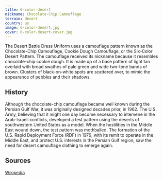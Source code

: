 ```yaml
---
title: 6-color-desert
nickname: Chocolate-Chip Camouflage
terrain: desert
country: us
image: 6-color-desert.jpg
cover: 6-color-desert-cover.jpg
---
```

The Desert Battle Dress Uniform uses a camouflage pattern known as the Chocolate-Chip Camouflage, Cookie Dough Camouflage, or the Six-Color Desert Pattern. The camouflage received its nickname because it resembles chocolate-chip cookie dough. It is made up of a base pattern of light tan overlaid with broad swathes of pale green and wide two-tone bands of brown. Clusters of black-on-white spots are scattered over, to mimic the appearance of pebbles and their shadows.

History
------
Although the chocolate-chip camouflage became well known during the Persian Gulf War, it was originally designed decades prior, in 1962. The U.S. Army, believing that it might one day become necessary to intervene in the Arab-Israeli conflicts, developed a test pattern using the deserts of southwestern United States as a model. When the hostilities in the Middle East wound down, the test pattern was mothballed. The formation of the U.S. Rapid Deployment Force (RDF) in 1979, with its remit to operate in the Middle East, and protect U.S. interests in the Persian Gulf region, saw the need for desert camouflage clothing to emerge again.

Sources
------
[Wikipedia](https://en.wikipedia.org/wiki/Desert_Battle_Dress_Uniform)

